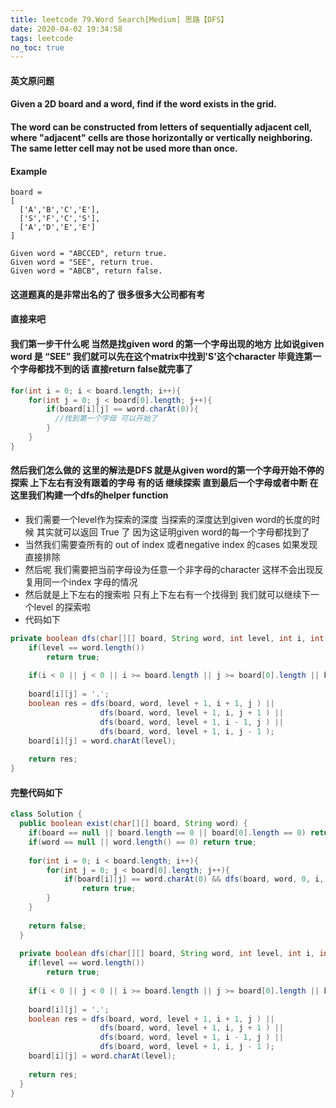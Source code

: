 ```yaml
---
title: leetcode 79.Word Search[Medium] 思路【DFS】
date: 2020-04-02 19:34:58
tags: leetcode
no_toc: true
---
```


#### 英文原问题
#### Given a 2D board and a word, find if the word exists in the grid.

#### The word can be constructed from letters of sequentially adjacent cell, where "adjacent" cells are those horizontally or vertically neighboring. The same letter cell may not be used more than once.

<!-- more -->

#### Example 
```
board =
[
  ['A','B','C','E'],
  ['S','F','C','S'],
  ['A','D','E','E']
]

Given word = "ABCCED", return true.
Given word = "SEE", return true.
Given word = "ABCB", return false.
```

#### 这道题真的是非常出名的了 很多很多大公司都有考 

#### 直接来吧

#### 我们第一步干什么呢 当然是找given word 的第一个字母出现的地方 比如说given word 是 “SEE” 我们就可以先在这个matrix中找到'S'这个character 毕竟连第一个字母都找不到的话 直接return false就完事了

```java
for(int i = 0; i < board.length; i++){
    for(int j = 0; j < board[0].length; j++){
        if(board[i][j] == word.charAt(0)){
          //找到第一个字母 可以开始了
        }
    }
}
```

#### 然后我们怎么做的 这里的解法是DFS 就是从given word的第一个字母开始不停的探索 上下左右有没有跟着的字母 有的话 继续探索 直到最后一个字母或者中断 在这里我们构建一个dfs的helper function

* 我们需要一个level作为探索的深度 当探索的深度达到given word的长度的时候 其实就可以返回 True 了 因为这证明given word的每一个字母都找到了
* 当然我们需要查所有的 out of index 或者negative index 的cases 如果发现 直接排除
* 然后呢 我们需要把当前字母设为任意一个非字母的character 这样不会出现反复用同一个index 字母的情况
* 然后就是上下左右的搜索啦 只有上下左右有一个找得到 我们就可以继续下一个level 的探索啦
* 代码如下
```java
private boolean dfs(char[][] board, String word, int level, int i, int j){
    if(level == word.length()) 
        return true;
    
    if(i < 0 || j < 0 || i >= board.length || j >= board[0].length || board[i][j] != word.charAt(level)) return false;
    
    board[i][j] = '.';
    boolean res = dfs(board, word, level + 1, i + 1, j ) ||
                    dfs(board, word, level + 1, i, j + 1 ) ||
                    dfs(board, word, level + 1, i - 1, j ) || 
                    dfs(board, word, level + 1, i, j - 1 );
    board[i][j] = word.charAt(level);
    
    return res;
}
```

#### 完整代码如下
```java
class Solution {
  public boolean exist(char[][] board, String word) {
    if(board == null || board.length == 0 || board[0].length == 0) return false;
    if(word == null || word.length() == 0) return true;
    
    for(int i = 0; i < board.length; i++){
        for(int j = 0; j < board[0].length; j++){
            if(board[i][j] == word.charAt(0) && dfs(board, word, 0, i, j))
                return true;
        }
    }
    
    return false;
  }
    
  private boolean dfs(char[][] board, String word, int level, int i, int j){
    if(level == word.length()) 
        return true;
    
    if(i < 0 || j < 0 || i >= board.length || j >= board[0].length || board[i][j] != word.charAt(level)) return false;
    
    board[i][j] = '.';
    boolean res = dfs(board, word, level + 1, i + 1, j ) ||
                    dfs(board, word, level + 1, i, j + 1 ) ||
                    dfs(board, word, level + 1, i - 1, j ) || 
                    dfs(board, word, level + 1, i, j - 1 );
    board[i][j] = word.charAt(level);
    
    return res;
  }
}
```
